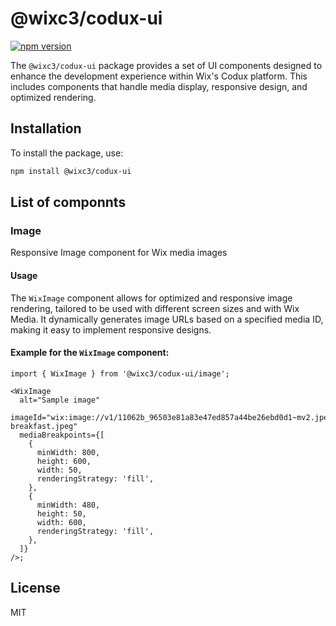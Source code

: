 # @wixc3/codux-ui

[![npm version](https://img.shields.io/npm/v/@wixc3/codux-ui.svg)](https://www.npmjs.com/package/@wixc3/codux-ui)

The `@wixc3/codux-ui` package provides a set of UI components designed to enhance the development experience within Wix's Codux platform. This includes components that handle media display, responsive design, and optimized rendering.

## Installation

To install the package, use:

```bash
npm install @wixc3/codux-ui
```

## List of componnts

### Image

Responsive Image component for Wix media images

#### Usage

The `WixImage` component allows for optimized and responsive image rendering, tailored to be used with different screen sizes and with Wix Media. It dynamically generates image URLs based on a specified media ID, making it easy to implement responsive designs.

#### Example for the `WixImage` component:

```tsx
import { WixImage } from '@wixc3/codux-ui/image';

<WixImage
  alt="Sample image"
  imageId="wix:image://v1/11062b_96503e81a83e47ed857a44be26ebd0d1~mv2.jpeg/Rustic breakfast.jpeg"
  mediaBreakpoints={[
    {
      minWidth: 800,
      height: 600,
      width: 50,
      renderingStrategy: 'fill',
    },
    {
      minWidth: 480,
      height: 50,
      width: 600,
      renderingStrategy: 'fill',
    },
  ]}
/>;
```

## License

MIT
